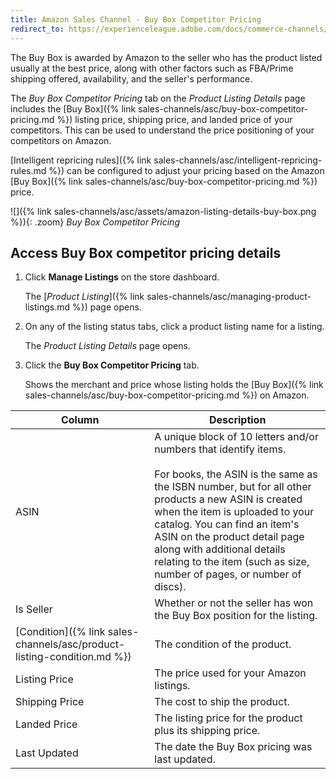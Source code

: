 ```yaml
---
title: Amazon Sales Channel - Buy Box Competitor Pricing
redirect_to: https://experienceleague.adobe.com/docs/commerce-channels/amazon/rules/pricing-rules/buy-box-competitor-pricing.html
---
```


The Buy Box is awarded by Amazon to the seller who has the product listed usually at the best price, along with other factors such as FBA/Prime shipping offered, availability, and the seller's performance.

The _Buy Box Competitor Pricing_ tab  on the _Product Listing Details_ page includes the [Buy Box]({% link sales-channels/asc/buy-box-competitor-pricing.md %}) listing price, shipping price, and landed price of your competitors. This can be used to understand the price positioning of your competitors on Amazon.

[Intelligent repricing rules]({% link sales-channels/asc/intelligent-repricing-rules.md %}) can be configured to adjust your pricing based on the Amazon [Buy Box]({% link sales-channels/asc/buy-box-competitor-pricing.md %}) price.

![]({% link sales-channels/asc/assets/amazon-listing-details-buy-box.png %}){: .zoom}
_Buy Box Competitor Pricing_

## Access Buy Box competitor pricing details

1. Click **Manage Listings** on the store dashboard.

   The [_Product Listing_]({% link sales-channels/asc/managing-product-listings.md %}) page opens.

1. On any of the listing status tabs, click a product listing name for a listing.

   The _Product Listing Details_ page opens.

1. Click the **Buy Box Competitor Pricing** tab.

   Shows the merchant and price whose listing holds the [Buy Box]({% link sales-channels/asc/buy-box-competitor-pricing.md %}) on Amazon.

|Column|Description|
|--- |--- |
|ASIN|A unique block of 10 letters and/or numbers that identify items.<br/><br/>For books, the ASIN is the same as the ISBN number, but for all other products a new ASIN is created when the item is uploaded to your catalog. You can find an item's ASIN on the product detail page along with additional details relating to the item (such as size, number of pages, or number of discs). |
|Is Seller|Whether or not the seller has won the Buy Box position for the listing. |
|[Condition]({% link sales-channels/asc/product-listing-condition.md %})|The condition of the product. |
|Listing Price|The price used for your Amazon listings. |
|Shipping Price|The cost to ship the product. |
|Landed Price|The listing price for the product plus its shipping price. |
|Last Updated|The date the Buy Box pricing was last updated. |
